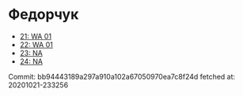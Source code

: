 # Федорчук
- [21: WA 01](21.md)
- [22: WA 01](22.md)
- [23: NA](23.md)
- [24: NA](24.md)

Commit: bb94443189a297a910a102a67050970ea7c8f24d
 fetched at: 20201021-233256
